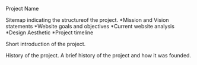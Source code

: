 Project Name

Sitemap indicating the structureof the project.
*Mission and Vision statements
*Website goals and objectives
*Current website analysis
*Design Aesthetic
*Project timeline

Short introduction of the project.

History of the project.
   A brief history of the project and how it was founded.

 

